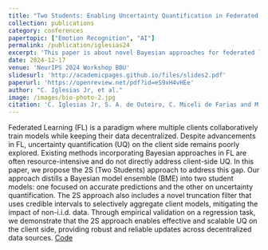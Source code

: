 ```yaml
---
title: "Two Students: Enabling Uncertainty Quantification in Federated Learning Clients"
collection: publications
category: conferences
papertopic: ["Emotion Recognition", "AI"]
permalink: /publication/iglesias24
excerpt: 'This paper is about novel Bayesian approaches for federated learning.'
date: 2024-12-17
venue: 'NeurIPS 2024 Workshop BDU'
slidesurl: 'http://academicpages.github.io/files/slides2.pdf'
paperurl: 'https://openreview.net/pdf?id=eS9xH4vHEe'
author: "C. Iglesias Jr, et al."
image: /images/bio-photo-2.jpg
citation: 'C. Iglesias Jr, S. A. de Outeiro, C. Miceli de Farias and M. Bolic, Two Students: Enabling Uncertainty Quantification in Federated Learning Clients, NeurIPS 2024 Workshop on Bayesian Decision-making and Uncertainty, 2024.'
---
```


Federated Learning (FL) is a paradigm where multiple clients collaboratively train models while keeping their data decentralized. Despite advancements in FL, uncertainty quantification (UQ) on the client side remains poorly explored. Existing methods incorporating Bayesian approaches in FL are often resource-intensive and do not directly address client-side UQ. In this paper, we propose the 2S (Two Students) approach to address this gap. Our approach distills a Bayesian model ensemble (BME) into two student models: one focused on accurate predictions and the other on uncertainty quantification. The 2S approach also includes a novel truncation filter that uses credible intervals to selectively aggregate client models, mitigating the impact of non-i.i.d. data. Through empirical validation on a regression task, we demonstrate that the 2S approach enables effective and scalable UQ on the client side, providing robust and reliable updates across decentralized data sources.
[Code](https://github.com/cristovaoiglesias/2S)

